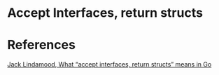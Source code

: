 # Accept Interfaces, return structs

# References

[Jack Lindamood, What “accept interfaces, return structs” means in Go](https://medium.com/@cep21/what-accept-interfaces-return-structs-means-in-go-2fe879e25ee8)
